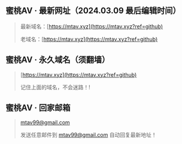 ## 蜜桃AV · 最新网址（2024.03.09 最后编辑时间）
> 最新域名：[https://mtav.xyz](https://mtav.xyz?ref=github)
>
> 老域名：[https://mtav.xyz](https://mtav.xyz?ref=github)

## 蜜桃AV · 永久域名（须翻墙）
> [https://mtav.xyz](https://mtav.xyz?ref=github)
> 
> 记住上面的域名，不会迷路！!


## 蜜桃AV · 回家邮箱
> mtav99@gmail.com
> 
> 发送任意邮件到 mtav99@gmail.com 自动回复最新地址！
